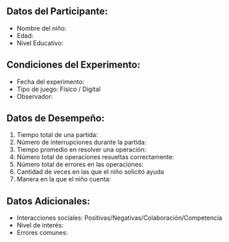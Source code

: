 ## Datos del Participante:
- Nombre del niño:
- Edad:
- Nivel Educativo:

## Condiciones del Experimento:
- Fecha del experimento:
- Tipo de juego: Físico / Digital
- Observador:

## Datos de Desempeño:
1. Tiempo total de una partida:
2. Número de interrupciones durante la partida:
3. Tiempo promedio en resolver una operación:
4. Número total de operaciones resueltas correctamente:
5. Número total de errores en las operaciones:
6. Cantidad de veces en las que el niño solicitó ayuda
7. Manera en la que el niño cuenta:

## Datos Adicionales:
- Interacciones sociales: Positivas/Negativas/Colaboración/Competencia
- Nivel de interés:
- Errores comunes:

